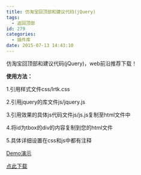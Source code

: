 ```yaml
---
title: 仿淘宝回顶部和建议代码(jQuery)
tags:
  - 返回顶部
id: 279
categories:
  - 插件库
date: 2015-07-13 14:43:10
---
```


仿淘宝回顶部和建议代码(jQuery)，web前沿推荐下载！

**使用方法：**

1.引用样式文件css/lrtk.css

2.引用jquery的库文件js/jquery.js

3.引用效果的具体js代码文件js/js.js复制至html文件中

4.将id为tbox的div的内容复制到您的html文件

5.具体详细设置在css和js中都有注释

[Demo演示](http://demo.grycheng.com/case/taobaotop/)

[点此下载](http://pan.baidu.com/s/1c0fgMze)